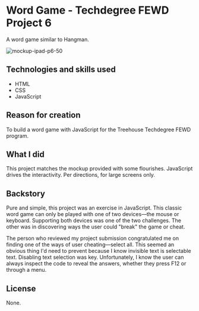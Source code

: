 # Word Game - Techdegree FEWD Project 6

A word game similar to Hangman.  

![mockup-ipad-p6-50](https://user-images.githubusercontent.com/16675876/59797177-1d4b9180-92ad-11e9-8131-029938efb14d.png)

## Technologies and skills used 

+ HTML
+ CSS
+ JavaScript

## Reason for creation
To build a word game with JavaScript for the Treehouse Techdegree FEWD program.

## What I did

This project matches the mockup provided with some flourishes. JavaScript drives the interactivity. Per directions, for large screens only.
 
## Backstory

Pure and simple, this project was an exercise in JavaScript. This classic word game can only be played with one of two devices⁠—the mouse or keyboard. Supporting both devices was one of the two challenges. The other was in discovering ways the user could "break" the game or cheat. 

The person who reviewed my project submission congratulated me on finding one of the ways of user cheating—select all. This seemed an obvious thing I'd need to prevent because I know invisible text is selectable text. Disabling text selection was key. Unfortunately, I know the user can always inspect the code to reveal the answers, whether they press F12 or through a menu.

## License
None.
